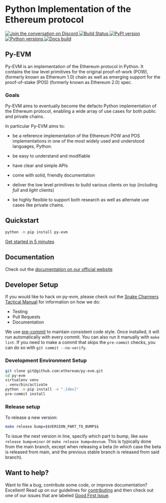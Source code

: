 # Python Implementation of the Ethereum protocol

[
![Join the conversation on Discord](https://img.shields.io/discord/809793915578089484?color=blue&label=chat&logo=discord&logoColor=white)
](https://discord.gg/GHryRvPB84)
[
![Build Status](https://circleci.com/gh/ethereum/py-evm.svg?style=shield)
](https://circleci.com/gh/ethereum/py-evm)
[
![PyPI version](https://badge.fury.io/py/py-evm.svg)
](https://badge.fury.io/py/py-evm)
[
![Python versions](https://img.shields.io/pypi/pyversions/py-evm.svg)
](https://pypi.python.org/pypi/py-evm)
[
![Docs build](https://readthedocs.org/projects/py-evm/badge/?version=latest)
](https://py-evm.readthedocs.io/en/latest/?badge=latest)

## Py-EVM

Py-EVM is an implementation of the Ethereum protocol in Python. It contains the low level
primitives for the original proof-of-work (POW), (formerly known as Ethereum 1.0) chain
as well as emerging support for the proof-of-stake (POS) (formerly known as Ethereum 2.0) spec.

### Goals

Py-EVM aims to eventually become the defacto Python implementation of the Ethereum protocol,
enabling a wide array of use cases for both public and private chains.

In particular Py-EVM aims to:

- be a reference implementation of the Ethereum POW and POS implementations in one of the most widely used and understood languages, Python.

- be easy to understand and modifiable

- have clear and simple APIs

- come with solid, friendly documentation

- deliver the low level primitives to build various clients on top (including *full* and *light* clients)

- be highly flexible to support both research as well as alternate use cases like private chains.

## Quickstart

```sh
python -m pip install py-evm
```

[Get started in 5 minutes](https://py-evm.readthedocs.io/en/latest/guides/building_an_app_that_uses_pyevm.html)

## Documentation

Check out the [documentation on our official website](https://py-evm.readthedocs.io/en/latest/)

## Developer Setup

If you would like to hack on py-evm, please check out the [Snake Charmers
Tactical Manual](https://github.com/ethereum/snake-charmers-tactical-manual)
for information on how we do:

- Testing
- Pull Requests
- Documentation

We use [pre-commit](https://pre-commit.com/) to maintain consistent code style. Once
installed, it will run automatically with every commit. You can also run it manually
with `make lint`. If you need to make a commit that skips the `pre-commit` checks, you
can do so with `git commit --no-verify`.

### Development Environment Setup

```sh
git clone git@github.com:ethereum/py-evm.git
cd py-evm
virtualenv venv
. venv/bin/activate
python -m pip install -e ".[dev]"
pre-commit install
```

### Release setup

To release a new version:

```sh
make release bump=$$VERSION_PART_TO_BUMP$$
```

To issue the next version in line, specify which part to bump,
like `make release bump=minor` or `make release bump=devnum`. This is typically done from the
main branch, except when releasing a beta (in which case the beta is released from main,
and the previous stable branch is released from said branch).

## Want to help?

Want to file a bug, contribute some code, or improve documentation? Excellent! Read up on our
guidelines for [contributing](https://py-evm.readthedocs.io/en/latest/contributing.html) and then check out one of our issues that are labeled [Good First Issue](https://github.com/ethereum/py-evm/issues?q=is%3Aissue+is%3Aopen+label%3A%22Good+First+Issue%22).